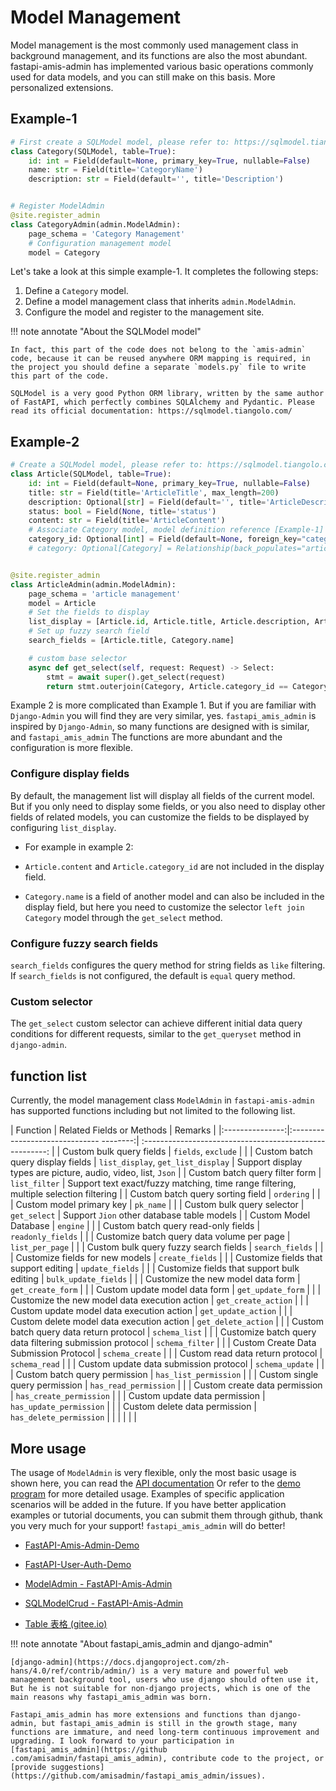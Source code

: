 # Model Management

Model management is the most commonly used management class in background management, and its functions are also the most abundant. fastapi-amis-admin has implemented various basic operations commonly used for data models, and you can still make on this basis. More personalized extensions.

## Example-1

```python
# First create a SQLModel model, please refer to: https://sqlmodel.tiangolo.com/
class Category(SQLModel, table=True):
    id: int = Field(default=None, primary_key=True, nullable=False)
    name: str = Field(title='CategoryName')
    description: str = Field(default='', title='Description')


# Register ModelAdmin
@site.register_admin
class CategoryAdmin(admin.ModelAdmin):
    page_schema = 'Category Management'
    # Configuration management model
    model = Category
```

Let's take a look at this simple example-1. It completes the following steps:

1. Define a `Category` model.
1. Define a model management class that inherits `admin.ModelAdmin`.
1. Configure the model and register to the management site.

!!! note annotate "About the SQLModel model"

    In fact, this part of the code does not belong to the `amis-admin` code, because it can be reused anywhere ORM mapping is required, in the project you should define a separate `models.py` file to write this part of the code.
    
    SQLModel is a very good Python ORM library, written by the same author of FastAPI, which perfectly combines SQLAlchemy and Pydantic. Please read its official documentation: https://sqlmodel.tiangolo.com/

## Example-2

```python
# Create a SQLModel model, please refer to: https://sqlmodel.tiangolo.com/
class Article(SQLModel, table=True):
    id: int = Field(default=None, primary_key=True, nullable=False)
    title: str = Field(title='ArticleTitle', max_length=200)
    description: Optional[str] = Field(default='', title='ArticleDescription', max_length=400)
    status: bool = Field(None, title='status')
    content: str = Field(title='ArticleContent')
    # Associate Category model, model definition reference [Example-1]
    category_id: Optional[int] = Field(default=None, foreign_key="category.id", title='CategoryId')
    # category: Optional[Category] = Relationship(back_populates="articles")


@site.register_admin
class ArticleAdmin(admin.ModelAdmin):
    page_schema = 'article management'
    model = Article
    # Set the fields to display
    list_display = [Article.id, Article.title, Article.description, Article.status, Category.name]
    # Set up fuzzy search field
    search_fields = [Article.title, Category.name]

    # custom base selector
    async def get_select(self, request: Request) -> Select:
        stmt = await super().get_select(request)
        return stmt.outerjoin(Category, Article.category_id == Category.id)
```

Example 2 is more complicated than Example 1. But if you are familiar with `Django-Admin` you will find they are very similar, yes. `fastapi_amis_admin` is inspired by `Django-Admin`, so many functions are designed with is similar, and `fastapi_amis_admin`
The functions are more abundant and the configuration is more flexible.

### Configure display fields

By default, the management list will display all fields of the current model. But if you only need to display some fields, or you also need to display other fields of related models, you can customize the fields to be displayed by configuring `list_display`.

- For example in example 2:

- `Article.content` and `Article.category_id` are not included in the display field.
- `Category.name` is a field of another model and can also be included in the display field, but here you need to customize the selector `left join` `Category` model through the `get_select` method.

### Configure fuzzy search fields

`search_fields` configures the query method for string fields as `like` filtering. If `search_fields` is not configured, the default is `equal` query method.

### Custom selector

The `get_select` custom selector can achieve different initial data query conditions for different requests, similar to the `get_queryset` method in `django-admin`.

## function list

Currently, the model management class `ModelAdmin` in `fastapi-amis-admin` has supported functions including but not limited to the following list.

| Function | Related Fields or Methods | Remarks |
|:---------------:|:------------------------------ --------:| :------------------------------------------------------: |
| Custom bulk query fields | `fields`, `exclude` | |
| Custom batch query display fields | `list_display`, `get_list_display` | Support display types are picture, audio, video, list, `Json` |
| Custom batch query filter form | `list_filter` | Support text exact/fuzzy matching, time range filtering, multiple selection filtering |
| Custom batch query sorting field | `ordering` | |
| Custom model primary key | `pk_name` | |
| Custom bulk query selector | `get_select` | Support `Jion` other database table models |
| Custom Model Database | `engine` | |
| Custom batch query read-only fields | `readonly_fields` | |
| Customize batch query data volume per page | `list_per_page` | |
| Custom bulk query fuzzy search fields | `search_fields` | |
| Customize fields for new models | `create_fields` | |
| Customize fields that support editing | `update_fields` | |
| Customize fields that support bulk editing | `bulk_update_fields` | |
| Customize the new model data form | `get_create_form` | |
| Custom update model data form | `get_update_form` | |
| Customize the new model data execution action | `get_create_action` | |
| Custom update model data execution action | `get_update_action` | |
| Custom delete model data execution action | `get_delete_action` | |
| Custom batch query data return protocol | `schema_list` | |
| Customize batch query data filtering submission protocol | `schema_filter` | |
| Custom Create Data Submission Protocol | `schema_create` | |
| Custom read data return protocol | `schema_read` | |
| Custom update data submission protocol | `schema_update` | |
| Custom batch query permission | `has_list_permission` | |
| Custom single query permission | `has_read_permission` | |
| Custom create data permission | `has_create_permission` | |
| Custom update data permission | `has_update_permission` | |
| Custom delete data permission | `has_delete_permission` | |
| | | |

## More usage

The usage of `ModelAdmin` is very flexible, only the most basic usage is shown here, you can read the [API documentation](/amis_admin/ModelAdmin/)
Or refer to the [demo program](https://github.com/amisadmin/fastapi_amis_admin_demo/) for more detailed usage. Examples of specific application scenarios will be added in the future.
If you have better application examples or tutorial documents, you can submit them through github, thank you very much for your support! `fastapi_amis_admin` will do better!

- [FastAPI-Amis-Admin-Demo](https://github.com/amisadmin/fastapi_amis_admin_demo)

- [FastAPI-User-Auth-Demo](https://github.com/amisadmin/fastapi_user_auth_demo)

- [ModelAdmin - FastAPI-Amis-Admin](/amis_admin/ModelAdmin/)

- [SQLModelCrud - FastAPI-Amis-Admin](/fastapi_amis_admin/crud/SQLModelCrud/)

- [Table 表格 (gitee.io)](https://baidu.gitee.io/amis/zh-CN/components/table)

!!! note annotate "About fastapi_amis_admin and django-admin"

    [django-admin](https://docs.djangoproject.com/zh-hans/4.0/ref/contrib/admin/) is a very mature and powerful web management background tool, users who use django should often use it, But he is not suitable for non-django projects, which is one of the main reasons why fastapi_amis_admin was born.
    
    Fastapi_amis_admin has more extensions and functions than django-admin, but fastapi_amis_admin is still in the growth stage, many functions are immature, and need long-term continuous improvement and upgrading. I look forward to your participation in [fastapi_amis_admin](https://github .com/amisadmin/fastapi_amis_admin), contribute code to the project, or [provide suggestions](https://github.com/amisadmin/fastapi_amis_admin/issues).

